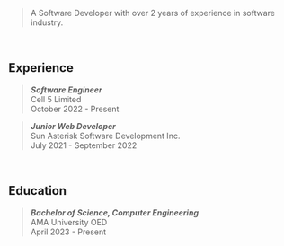 > A Software Developer with over 2 years of experience in software industry.

<br />

## Experience
> _**Software Engineer**_ <br />
> Cell 5 Limited <br />
> October 2022 - Present

> _**Junior Web Developer**_ <br />
> Sun Asterisk Software Development Inc. <br r/>
> July 2021 - September 2022

<br />

## Education
> _**Bachelor of Science, Computer Engineering**_ <br />
> AMA University OED <br />
> April 2023 - Present
